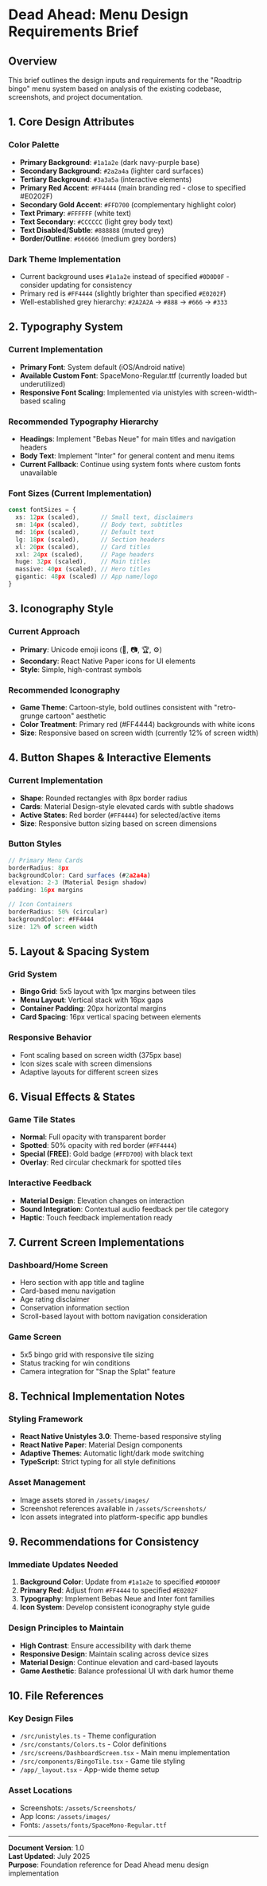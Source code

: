 # Dead Ahead: Menu Design Requirements Brief

## Overview
This brief outlines the design inputs and requirements for the "Roadtrip bingo" menu system based on analysis of the existing codebase, screenshots, and project documentation.

## 1. Core Design Attributes

### Color Palette
- **Primary Background**: `#1a1a2e` (dark navy-purple base)
- **Secondary Background**: `#2a2a4a` (lighter card surfaces)  
- **Tertiary Background**: `#3a3a5a` (interactive elements)
- **Primary Red Accent**: `#FF4444` (main branding red - close to specified #E0202F)
- **Secondary Gold Accent**: `#FFD700` (complementary highlight color)
- **Text Primary**: `#FFFFFF` (white text)
- **Text Secondary**: `#CCCCCC` (light grey body text)
- **Text Disabled/Subtle**: `#888888` (muted grey)
- **Border/Outline**: `#666666` (medium grey borders)

### Dark Theme Implementation
- Current background uses `#1a1a2e` instead of specified `#0D0D0F` - consider updating for consistency
- Primary red is `#FF4444` (slightly brighter than specified `#E0202F`)
- Well-established grey hierarchy: `#2A2A2A` → `#888` → `#666` → `#333`

## 2. Typography System

### Current Implementation
- **Primary Font**: System default (iOS/Android native)
- **Available Custom Font**: SpaceMono-Regular.ttf (currently loaded but underutilized)
- **Responsive Font Scaling**: Implemented via unistyles with screen-width-based scaling

### Recommended Typography Hierarchy
- **Headings**: Implement "Bebas Neue" for main titles and navigation headers
- **Body Text**: Implement "Inter" for general content and menu items
- **Current Fallback**: Continue using system fonts where custom fonts unavailable

### Font Sizes (Current Implementation)
```typescript
const fontSizes = {
  xs: 12px (scaled),      // Small text, disclaimers
  sm: 14px (scaled),      // Body text, subtitles  
  md: 16px (scaled),      // Default text
  lg: 18px (scaled),      // Section headers
  xl: 20px (scaled),      // Card titles
  xxl: 24px (scaled),     // Page headers
  huge: 32px (scaled),    // Main titles
  massive: 40px (scaled), // Hero titles
  gigantic: 48px (scaled) // App name/logo
}
```

## 3. Iconography Style

### Current Approach
- **Primary**: Unicode emoji icons (🚗, 📷, 🏆, ⚙️)
- **Secondary**: React Native Paper icons for UI elements
- **Style**: Simple, high-contrast symbols

### Recommended Iconography
- **Game Theme**: Cartoon-style, bold outlines consistent with "retro-grunge cartoon" aesthetic
- **Color Treatment**: Primary red (#FF4444) backgrounds with white icons
- **Size**: Responsive based on screen width (currently 12% of screen width)

## 4. Button Shapes & Interactive Elements

### Current Implementation
- **Shape**: Rounded rectangles with 8px border radius
- **Cards**: Material Design-style elevated cards with subtle shadows
- **Active States**: Red border (`#FF4444`) for selected/active items
- **Size**: Responsive button sizing based on screen dimensions

### Button Styles
```typescript
// Primary Menu Cards
borderRadius: 8px
backgroundColor: Card surfaces (#2a2a4a)
elevation: 2-3 (Material Design shadow)
padding: 16px margins

// Icon Containers  
borderRadius: 50% (circular)
backgroundColor: #FF4444
size: 12% of screen width
```

## 5. Layout & Spacing System

### Grid System
- **Bingo Grid**: 5x5 layout with 1px margins between tiles
- **Menu Layout**: Vertical stack with 16px gaps
- **Container Padding**: 20px horizontal margins
- **Card Spacing**: 16px vertical spacing between elements

### Responsive Behavior
- Font scaling based on screen width (375px base)
- Icon sizes scale with screen dimensions
- Adaptive layouts for different screen sizes

## 6. Visual Effects & States

### Game Tile States
- **Normal**: Full opacity with transparent border
- **Spotted**: 50% opacity with red border (`#FF4444`)
- **Special (FREE)**: Gold badge (`#FFD700`) with black text
- **Overlay**: Red circular checkmark for spotted tiles

### Interactive Feedback
- **Material Design**: Elevation changes on interaction
- **Sound Integration**: Contextual audio feedback per tile category
- **Haptic**: Touch feedback implementation ready

## 7. Current Screen Implementations

### Dashboard/Home Screen
- Hero section with app title and tagline
- Card-based menu navigation
- Age rating disclaimer
- Conservation information section
- Scroll-based layout with bottom navigation consideration

### Game Screen  
- 5x5 bingo grid with responsive tile sizing
- Status tracking for win conditions
- Camera integration for "Snap the Splat" feature

## 8. Technical Implementation Notes

### Styling Framework
- **React Native Unistyles 3.0**: Theme-based responsive styling
- **React Native Paper**: Material Design components
- **Adaptive Themes**: Automatic light/dark mode switching
- **TypeScript**: Strict typing for all style definitions

### Asset Management
- Image assets stored in `/assets/images/`
- Screenshot references available in `/assets/Screenshots/`
- Icon assets integrated into platform-specific app bundles

## 9. Recommendations for Consistency

### Immediate Updates Needed
1. **Background Color**: Update from `#1a1a2e` to specified `#0D0D0F`
2. **Primary Red**: Adjust from `#FF4444` to specified `#E0202F`
3. **Typography**: Implement Bebas Neue and Inter font families
4. **Icon System**: Develop consistent iconography style guide

### Design Principles to Maintain
- **High Contrast**: Ensure accessibility with dark theme
- **Responsive Design**: Maintain scaling across device sizes  
- **Material Design**: Continue elevation and card-based layouts
- **Game Aesthetic**: Balance professional UI with dark humor theme

## 10. File References

### Key Design Files
- `/src/unistyles.ts` - Theme configuration
- `/src/constants/Colors.ts` - Color definitions  
- `/src/screens/DashboardScreen.tsx` - Main menu implementation
- `/src/components/BingoTile.tsx` - Game tile styling
- `/app/_layout.tsx` - App-wide theme setup

### Asset Locations
- Screenshots: `/assets/Screenshots/`
- App Icons: `/assets/images/`
- Fonts: `/assets/fonts/SpaceMono-Regular.ttf`

---

**Document Version**: 1.0  
**Last Updated**: July 2025  
**Purpose**: Foundation reference for Dead Ahead menu design implementation
